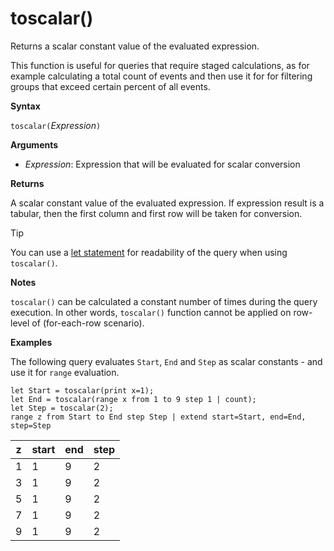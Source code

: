 # toscalar()

Returns a scalar constant value of the evaluated expression. 

This function is useful for queries that require staged calculations, as for example
calculating a total count of events and then use it for for filtering groups
that exceed certain percent of all events. 

**Syntax**

`toscalar(`*Expression*`)`

**Arguments**

* *Expression*: Expression that will be evaluated for scalar conversion  

**Returns**

A scalar constant value of the evaluated expression.
If expression result is a tabular, then the first column and first row will be taken for conversion.

> [!TIP]
> You can use a [let statement](letstatement.md) for readability of the query when using `toscalar()`.

**Notes**

`toscalar()` can be calculated a constant number of times during the query execution.
In other words, `toscalar()` function cannot be applied on row-level of (for-each-row scenario).

**Examples**

The following query evaluates `Start`, `End` and `Step` as scalar constants - and
use it for `range` evaluation. 

<!-- csl-->
```
let Start = toscalar(print x=1);
let End = toscalar(range x from 1 to 9 step 1 | count);
let Step = toscalar(2);
range z from Start to End step Step | extend start=Start, end=End, step=Step
```

|z|start|end|step|
|---|---|---|---|
|1|1|9|2|
|3|1|9|2|
|5|1|9|2|
|7|1|9|2|
|9|1|9|2|